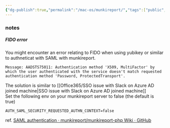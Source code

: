 ```yaml
---
{"dg-publish":true,"permalink":"/mac-os/munkireport/","tags":["public","munki","azuread","saml"],"noteIcon":"1","created":"2023-08-15T14:20:38.000+02:00","updated":"2023-06-02T14:38:07.000+02:00"}
---
```





### notes

##### FIDO error
You might encounter an error relating to FIDO when using yubikey or similar to authneticat with SAML with munkireport.
```error
Message: AADSTS75011: Authentication method 'X509, MultiFactor' by which the user authenticated with the service doesn't match requested authentication method 'Password, ProtectedTransport'.
```
The solution is similar to [[Office365/SSO issue with Slack on Azure AD joined machine\|SSO issue with Slack on Azure AD joined machine]]  
Set the following env on your munkireport server to false (the default is true)
```docker
AUTH_SAML_SECURITY_REQUESTED_AUTHN_CONTEXT=false
```
ref. [SAML authentication · munkireport/munkireport-php Wiki · GitHub](https://github.com/munkireport/munkireport-php/wiki/SAML-authentication#:~:text=AUTH_SAML_SECURITY_REQUESTED_AUTHN_CONTEXT)